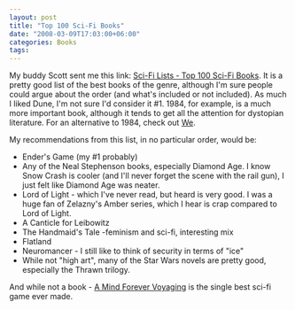 ```yaml
---
layout: post
title: "Top 100 Sci-Fi Books"
date: "2008-03-09T17:03:00+06:00"
categories: Books 
tags: 
---
```


My buddy Scott sent me this link: <a href="http://home.austarnet.com.au/petersykes/topscifi/lists_books_rank1.html">Sci-Fi Lists - Top 100 Sci-Fi Books</a>. It is a pretty good list of the best books of the genre, although I'm sure people could argue about the order (and what's included or not included). As much I liked Dune, I'm not sure I'd consider it #1. 1984, for example, is a much more important book, although it tends to get all the attention for dystopian literature. For an alternative to 1984, check out <a href="http://www.amazon.com/Modern-Library-Classics-Yevgeny-Zamyatin/dp/081297462X/ref=pd_bbs_2?ie=UTF8&s=books&qid=1205094823&sr=8-2">We</a>. 

My recommendations from this list, in no particular order, would be:

<ul>
<li>Ender's Game (my #1 probably)
<li>Any of the Neal Stephenson books, especially Diamond Age. I know Snow Crash is cooler (and I'll never forget the scene with the rail gun), I just felt like Diamond Age was neater.
<li>Lord of Light - which I've never read, but heard is very good. I was a huge fan of Zelazny's Amber series, which I hear is crap compared to Lord of Light.
<li>A Canticle for Leibowitz
<li>The Handmaid's Tale -feminism and sci-fi, interesting mix
<li>Flatland
<li>Neuromancer - I still like to think of security in terms of "ice"
<li>While not "high art", many of the Star Wars novels are pretty good, especially the Thrawn trilogy.
</ul>

And while not a book - <a href="http://en.wikipedia.org/wiki/A_Mind_Forever_Voyaging">A Mind Forever Voyaging</a> is the single best sci-fi game ever made.
